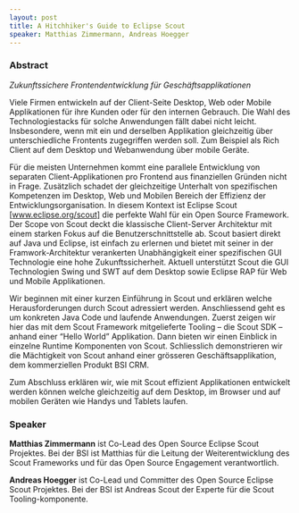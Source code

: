 ```yaml
---
layout: post
title: A Hitchhiker's Guide to Eclipse Scout
speaker: Matthias Zimmermann, Andreas Hoegger
---
```


### Abstract

_Zukunftssichere Frontendentwicklung für Geschäftsapplikationen_

Viele Firmen entwickeln auf der Client-Seite Desktop, Web oder Mobile Applikationen für ihre Kunden oder für den internen Gebrauch. Die Wahl des Technologiestacks für solche Anwendungen fällt dabei nicht leicht. Insbesondere, wenn mit ein und derselben Applikation gleichzeitig über unterschiedliche Frontents zugegriffen werden soll. Zum Beispiel als Rich Client auf dem Desktop und Webanwendung über mobile Geräte.

Für die meisten Unternehmen kommt eine parallele Entwicklung von separaten Client-Applikationen pro Frontend aus finanziellen Gründen nicht in Frage. Zusätzlich schadet der gleichzeitige Unterhalt von spezifischen Kompetenzen im Desktop, Web und Mobilen Bereich der Effizienz der Entwicklungsorganisation. In diesem Kontext ist Eclipse Scout [www.eclipse.org/scout] die perfekte Wahl für ein Open Source Framework. Der Scope von Scout deckt die klassische Client-Server Architektur mit einem starken Fokus auf die Benutzerschnittstelle ab. Scout basiert direkt auf Java und Eclipse, ist einfach zu erlernen und bietet mit seiner in der Framwork-Architektur verankerten Unabhängigkeit einer spezifischen GUI Technologie eine hohe Zukunftssicherheit. Aktuell unterstützt Scout die GUI Technologien Swing und SWT auf dem Desktop sowie Eclipse RAP für Web und Mobile Applikationen.

Wir beginnen mit einer kurzen Einführung in Scout und erklären welche Herausforderungen durch Scout adressiert werden. Anschliessend geht es um konkreten Java Code und laufende Anwendungen. Zuerst zeigen wir hier das mit dem Scout Framework mitgelieferte Tooling – die Scout SDK – anhand einer “Hello World” Applikation. Dann bieten wir einen Einblick in einzelne Runtime Komponenten von Scout. Schliesslich demonstrieren wir die Mächtigkeit von Scout anhand einer grösseren Geschäftsapplikation, dem kommerziellen Produkt BSI CRM.

Zum Abschluss erklären wir, wie mit Scout effizient Applikationen entwickelt werden können welche gleichzeitig auf dem Desktop, im Browser und auf mobilen Geräten wie Handys und Tablets laufen.

### Speaker

__Matthias Zimmermann__ ist Co-Lead des Open Source Eclipse Scout Projektes. Bei der BSI ist Matthias für die Leitung der Weiterentwicklung des Scout Frameworks und für das Open Source Engagement verantwortlich.

__Andreas Hoegger__ ist Co-Lead und Committer des Open Source Eclipse Scout Projektes. Bei der BSI ist Andreas Scout der Experte für die Scout Tooling-komponente.
